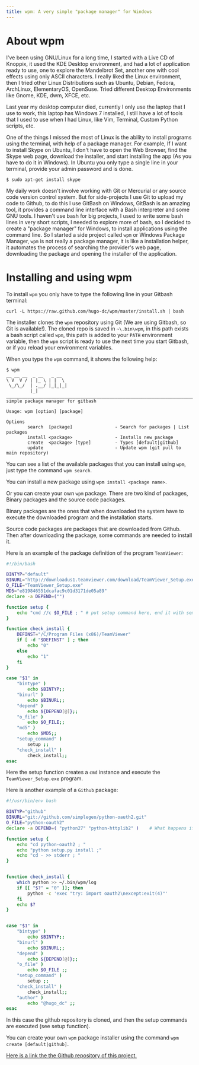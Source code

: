 ```yaml
---
title: wpm: A very simple "package manager" for Windows
---
```


About wpm
=========

I've been using GNU/Linux for a long time, I started with a Live CD of Knoppix,
it used the KDE Desktop environment, and had a lot of application ready to use,
one to explore the Mandelbrot Set, another one with cool effects using only
ASCII characters. I really liked the Linux environment, then I tried other
Linux Distributions such as Ubuntu, Debian, Fedora, ArchLinux, ElementaryOS,
OpenSuse. Tried different Desktop Environments like Gnome, KDE, dwm, XFCE, etc. 

Last year my desktop computer died, currently I only use the laptop that I use
to work, this laptop has Windows 7 installed, I still have a lot of tools that
I used to use when I had Linux, like Vim, Terminal, Custom Python scripts, etc. 

One of the things I missed the most of Linux is the ability to install programs
using the terminal, with help of a package manager. For example, If I want to
install Skype on Ubuntu, I don't have to open the Web Browser, find the Skype
web page, download the installer, and start installing the app (As you have to
do it in Windows). In Ubuntu you only type a single line in your terminal,
provide your admin password and is done.

```
$ sudo apt-get install skype
```

My daily work doesn't involve working with Git or Mercurial or any source code
version control system. But for side-projects I use Git to upload my code to
Github, to do this I use GitBash on Windows, GitBash is an amazing tool, it
provides a command line interface with a Bash interpreter and some GNU tools.
I haven't use bash for big projects, I used to write some bash lines in very
short scripts, I needed to explore more of bash, so I decided to create
a "package manager" for Windows, to install applications using the command
line. So I started a side project called `wpm` or Windows Package Manager, `wpm` 
is not really a package manager, it is like a installation helper, it automates
the process of searching the provider's web page, downloading the package and
opening the installer of the application. 

Installing and using wpm
========================

To install `wpm` you only have to type the following line in your Gitbash terminal:

```
curl -L https://raw.github.com/hugo-dc/wpm/master/install.sh | bash
```

The installer clones the `wpm` repository using Git (We are using Gitbash, so
Git is available!). The cloned repo is saved in `~\.bin\wpm`, in this path
exists a bash script called `wpm`, this path is added to your `PATH`
environment variable, then the `wpm` script is ready to use the next time you
start Gitbash, or if you reload your environment variables.

When you type the `wpm` command, it shows the following help:

```
$ wpm
__ __ __  _ __   _ __
\ V  V / | |_ \ | |  \
 \_/\_/  | .__/ |_|_|_|
         |_|
______________________________________________________________________________________
simple package manager for gitbash

Usage: wpm [option] [package]

Options
        search  [package]                - Search for packages | List packages
        install <package>                - Installs new package
        create  <package> [type]         - Types [default|github]
        update                           - Update wpm (git pull to main repository)

```

You can see a list of the available packages that you can install using `wpm`,
just type the command `wpm search`.

You can install a new package using `wpm install <package name>`.

Or you can create your own `wpm` package. There are two kind of packages,
Binary packages and the source code packages. 

Binary packages are the ones that when downloaded the system have to execute
the downloaded program and the installation starts.

Source code packages are packages that are downloaded from Github. Then after
downloading the package, some commands are needed to install it.

Here is an example of the package definition of the program `TeamViewer`:

```bash
#!/bin/bash

BINTYP="default"
BINURL="http://downloadus1.teamviewer.com/download/TeamViewer_Setup.exe" 
O_FILE="TeamViewer_Setup.exe" 
MD5="e819846551dcafac9c01d3171de05a89"
declare -a DEPEND=("")

function setup {
	echo "cmd //c $O_FILE ; " # put setup command here, end it with semicolon ;
}

function check_install {
    DEFINST="/C/Program Files (x86)/TeamViewer"   
    if [ -d "$DEFINST" ] ; then 
        echo "0"
    else 
        echo "1"
    fi
}

case "$1" in
	"bintype" )
		echo $BINTYP;;
	"binurl" )
		echo $BINURL;;
	"depend" )
		echo ${DEPEND[@]};;
	"o_file" )
		echo $O_FILE;;
	"md5" )
		echo $MD5;;
	"setup_command" )
		setup ;;
	"check_install" )
		check_install;;
esac

```

Here the setup function creates a `cmd` instance and execute the
`TeamViewer_Setup.exe` program.

Here is another example of a `Github` package:

```bash
#!/usr/bin/env bash

BINTYP="github"
BINURL="git://github.com/simplegeo/python-oauth2.git"
O_FILE="python-oauth2"
declare -a DEPEND=( "python27" "python-httplib2" )    # What happens if git is not in PATH?

function setup {
    echo "cd python-oauth2 ; "
    echo "python setup.py install ;"
    echo "cd - >> stderr ; "
}


function check_install {
    which python >> ~/.bin/wpm/log
    if [[ "$?" = "0" ]]; then 
        python -c 'exec "try: import oauth2\nexcept:exit(4)"'
    fi
    echo $?
}


case "$1" in 
    "bintype" )
        echo $BINTYP;;
    "binurl" )
        echo $BINURL;;
    "depend" )
        echo ${DEPEND[@]};;
    "o_file" ) 
        echo $O_FILE ;; 
    "setup_command" )
        setup ;; 
    "check_install" ) 
        check_install;;
    "author" ) 
        echo "@hugo_dc" ;; 
esac
```

In this case the github repository is cloned, and then the setup commands are
executed (see setup function).

You can create your own `wpm` package installer using the command `wpm create
[default|github]`.

[Here is a link the the Github repository of this project.](https://github.com/hugo-dc/wpm)



